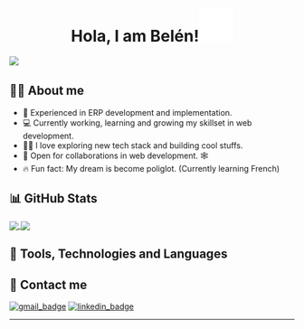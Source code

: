 
<h1 align="center">Hola, I am Belén!<img src="https://github.com/Kathryn-Jie/Kathryn-Jie/blob/main/wave.gif" width="60px"/></h1>

![](https://komarev.com/ghpvc/?username=anabelena&color=blueviolet&label=🙃Nice_To_Meet_U!_You+are+my+visitor+No.&style=for-the-badge&base=1010)


## 🧒🏽 About me

- 🧠  Experienced in ERP development and implementation.
- 💻  Currently working, learning and growing my skillset in web development.
- 🫶🏻  I love exploring new tech stack and building cool stuffs.
- 🤝  Open for collaborations in web development. 🕸️
- 🔥  Fun fact: My dream is become poliglot. (Currently learning French)


## 📊 GitHub Stats 

<a href="https://github.com/anuraghazra/github-readme-stats">
 <img height=200 align="center" src="https://github-readme-stats.vercel.app/api?username=anabelena&show_icons=true&theme=material-palenight"/> 
</a>

<a href="https://github.com/anuraghazra/convoychat">
<img height=200 align="center" src="https://github-readme-stats.vercel.app/api/top-langs/?username=anabelena&hide_progress=true&theme=material-palenight&card_width=320"/> 
</a>



 ## 🔮 Tools, Technologies and Languages


## 📧 Contact me

[![gmail_badge]](mailto:anabelen.aristah@gmail.com) [![linkedin_badge]][linkedin] 


<!-- profile links -->
[github_profile]: https://github.com/anabelena "Github Profile"
[linkedin]: https://linkedin.com/in/belenarista "Linkedin Profile"

<!-- badges -->
[gmail_badge]: https://img.shields.io/badge/-anabelen.aristah%40gmail.com-red?style=flat-square&logo=Gmail&logoColor=white&link=mailto:anabelen.aristah@gmail.com
[linkedin_badge]: https://img.shields.io/badge/-Linkedin-blue?style=flat-square&logo=linkedin&logoColor=white&link=https://www.linkedin.com/in/belenarista
-----
